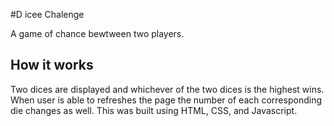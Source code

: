 #D icee Chalenge

A game of chance bewtween two players.

## How it works

Two dices are displayed and whichever of the two dices is the highest wins. When user is able to refreshes the page the number of each corresponding die changes as well. This was built using HTML, CSS, and Javascript.
